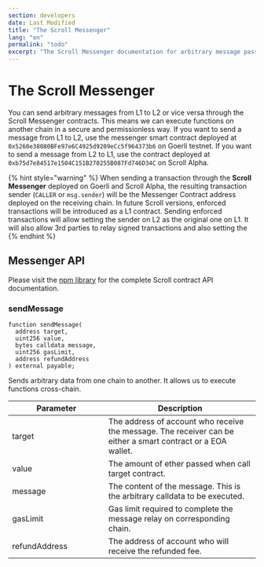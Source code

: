 ```yaml
---
section: developers
date: Last Modified
title: "The Scroll Messenger"
lang: "en"
permalink: "todo"
excerpt: "The Scroll Messenger documentation for arbitrary message passing between L1 and L2."
---
```


# The Scroll Messenger

You can send arbitrary messages from L1 to L2 or vice versa through the Scroll Messenger contracts. This means we can execute functions on another chain in a secure and permissionless way. If you want to send a message from L1 to L2, use the messenger smart contract deployed at `0x5260e38080BFe97e6C4925d9209eCc5f964373b6` on Goerli testnet. If you want to send a message from L2 to L1, use the contract deployed at `0xb75d7e84517e1504C151B270255B087Fd746D34C` on Scroll Alpha.

{% hint style="warning" %}
When sending a transaction through the **Scroll Messenger** deployed on Goerli and Scroll Alpha, the resulting transaction sender (`CALLER` or `msg.sender`) will be the Messenger Contract address deployed on the receiving chain. In future Scroll versions, enforced transactions will be introduced as a L1 contract. Sending enforced transactions will allow setting the sender on L2 as the original one on L1. It will also allow 3rd parties to relay signed transactions and also setting the&#x20;
{% endhint %}

## Messenger API

Please visit the [npm library](https://www.npmjs.com/package/@scroll-tech/contracts?activeTab=code) for the complete Scroll contract API documentation.

### sendMessage

```solidity
function sendMessage(
  address target,
  uint256 value,
  bytes calldata message,
  uint256 gasLimit,
  address refundAddress
) external payable;
```

Sends arbitrary data from one chain to another. It allows us to execute functions cross-chain.

<table><thead><tr><th width="180">Parameter</th><th>Description</th></tr></thead><tbody><tr><td>target</td><td>The address of account who receive the message. The receiver can be either a smart contract or a EOA wallet.</td></tr><tr><td>value</td><td>The amount of ether passed when call target contract.</td></tr><tr><td>message</td><td>The content of the message. This is the arbitrary calldata to be executed.</td></tr><tr><td>gasLimit</td><td>Gas limit required to complete the message relay on corresponding chain.</td></tr><tr><td>refundAddress</td><td>The address of account who will receive the refunded fee.</td></tr></tbody></table>
